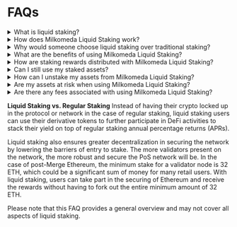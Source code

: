 # FAQs



<details><summary>
What is liquid staking?
</summary>
<p>


Liquid staking allows users to stake their proof-of-stake (PoS) assets while also receiving a liquid representation of those assets. This enables users to earn staking rewards while having the flexibility to use their staked assets in other ways, such as trading or participating in decentralized finance (DeFi) protocols.

</p>
</details>










<details><summary>
How does Milkomeda Liquid Staking work?
</summary>
<p>

Milkomeda Liquid Staking is a decentralized standard that allows users to participate in a staking protocol while maintaining custody of their funds and receiving a yield baring tokenized representation of those funds. In the case of Cardano, users can stake their milkADA (tokenized representation of ADA) to receive stMilkADA, which accrues layer 1 staking rewards.

</p>
</details>

<details><summary>
Why would someone choose liquid staking over traditional staking?
</summary>
<p>

Liquid staking provides flexibility, as it allows users to stake their assets and still have access to their funds for other purposes, such as trading or participating in decentralized finance (DeFi) protocols.

Liquid staking vs traditional staking many times refers to chains where the staked assets cannot be used, like in Ethereum for example. In the case of Cardano, staked (or delegated) asset do remain usable, but in this case Milkomeda Liquid Staking refers to the fact that assets can be used on the Layer 2 while being staked on the Layer 1 (Cardano Mainnet)

</p>
</details>



<details><summary>
What are the benefits of using Milkomeda Liquid Staking?
</summary>
<p>



- **Liquidity:** With Milkomeda Liquid Staking, users receive liquid stMADA tokens, allowing them to use their staked MADA in various DeFi applications or trade it on exchanges.
- **Continuous Earnings:** Users earn staking rewards in the form of additional stMADA tokens.

</p>
</details>


<details><summary>
How are staking rewards distributed with Milkomeda Liquid Staking?
</summary>
<p>

Milkomeda distributes staking rewards proportionally to stMADA holders based on their stake in the protocol. These rewards are automatically added to the user's balance over time....

</p>
</details>


<details><summary>
Can I still use my staked assets?
</summary>
<p>


</p>
</details>


<details><summary>
How can I unstake my assets from Milkomeda Liquid Staking?
</summary>
<p>

</p>
</details>


<details><summary>
Are my assets at risk when using Milkomeda Liquid Staking?
</summary>
<p>

</p>
</details>


<details><summary>
Are there any fees associated with using Milkomeda Liquid Staking?
</summary>
<p>

</p>
</details>



**Liquid Staking vs. Regular Staking**
Instead of having their crypto locked up in the protocol or network in the case of regular staking, liquid staking users can use their derivative tokens to further participate in DeFi activities to stack their yield on top of regular staking annual percentage returns (APRs).

Liquid staking also ensures greater decentralization in securing the network by lowering the barriers of entry to stake. The more validators present on the network, the more robust and secure the PoS network will be. In the case of post-Merge Ethereum, the minimum stake for a validator node is 32 ETH, which could be a significant sum of money for many retail users. With liquid staking, users can take part in the securing of Ethereum and receive the rewards without having to fork out the entire minimum amount of 32 ETH.





Please note that this FAQ provides a general overview and may not cover all aspects of liquid staking.






